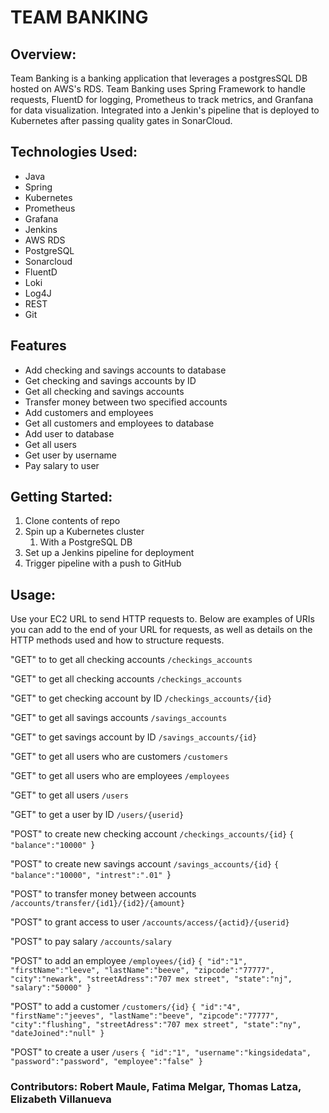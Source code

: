 # TEAM BANKING

## Overview:
Team Banking is a banking application that leverages a postgresSQL DB hosted on AWS's RDS. Team Banking uses Spring Framework to handle requests, FluentD for logging, Prometheus to track metrics, and Granfana for data visualization. Integrated into a Jenkin's pipeline that is deployed to Kubernetes after passing quality gates in SonarCloud.

## Technologies Used:

* Java
* Spring
* Kubernetes
* Prometheus
* Grafana
* Jenkins
* AWS RDS
* PostgreSQL
* Sonarcloud
* FluentD
* Loki
* Log4J
* REST
* Git

## Features
* Add checking and savings accounts to database
* Get checking and savings accounts by ID
* Get all checking and savings accounts
* Transfer money between two specified accounts
* Add customers and employees 
* Get all customers and employees to database
* Add user to database
* Get all users
* Get user by username
* Pay salary to user


## Getting Started:
1. Clone contents of repo
2. Spin up a Kubernetes cluster
   1. With a PostgreSQL DB
3. Set up a Jenkins pipeline for deployment
4. Trigger pipeline with a push to GitHub


## Usage:

Use your EC2 URL to send HTTP requests to. Below are examples of URIs you can add to the end of your URL for requests, as well as details on the HTTP methods used and how to structure requests.

  "GET" to to get all checking accounts
  `/checkings_accounts`
  
  "GET" to get all checking accounts
  `/checkings_accounts`
  
  "GET" to get checking account by ID  `/checkings_accounts/{id}`
  
  "GET" to get all savings accounts
   `/savings_accounts` 
  
  "GET" to get savings account by ID
   `/savings_accounts/{id}`

  "GET" to get all users who are customers
   `/customers` 
  
  "GET" to get all users who are employees
   `/employees`
  
  "GET" to get all users 
   `/users` 
  
  "GET" to get a user by ID
   `/users/{userid}` 

  "POST" to create new checking account
  `/checkings_accounts/{id}`
  `{
    "balance":"10000"
   `}
 
  "POST" to create new savings account
  `/savings_accounts/{id}`
  `{
    "balance":"10000",
    "intrest":".01"
   `}
 
  "POST" to transfer money between accounts
  `/accounts/transfer/{id1}/{id2}/{amount}`

  "POST" to grant access to user
  `/accounts/access/{actid}/{userid}`
  
  "POST" to pay salary
  `/accounts/salary`

  "POST" to add an employee 
  `/employees/{id}`
  `{
    "id":"1",
    "firstName":"leeve",
    "lastName":"beeve",
	"zipcode":"77777",
	"city":"newark",
	"streetAdress":"707 mex street",
	"state":"nj",
    "salary":"50000"
   }`

  "POST" to add a customer 
  `/customers/{id}`
  `{
    "id":"4",
    "firstName":"jeeves",
    "lastName":"beeve",
	"zipcode":"77777",
	"city":"flushing",
	"streetAdress":"707 mex street",
	"state":"ny",
    "dateJoined":"null"
   }`

  "POST" to create a user
  `/users` 
  `{
    "id":"1",
    "username":"kingsidedata",
    "password":"password",
    "employee":"false"
   }`

 



### Contributors: Robert Maule, Fatima Melgar, Thomas Latza, Elizabeth Villanueva
